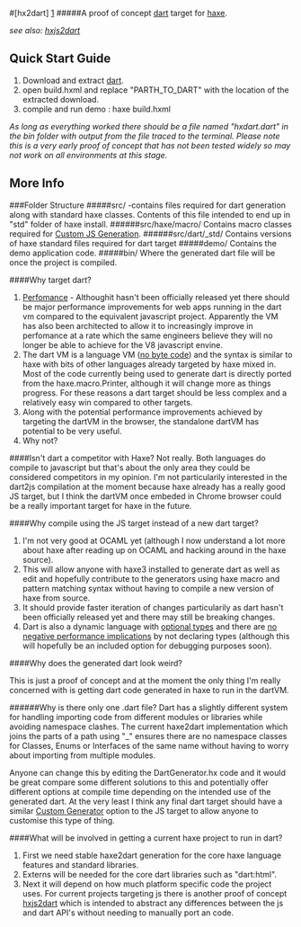 #[hx2dart] [1]
#####A proof of concept [dart][2] target for [haxe][3].

*see also: [hxjs2dart][5]*


## Quick Start Guide
1. Download and extract [dart](https://www.dartlang.org/#get-started).
2. open build.hxml and replace "PARTH_TO_DART" with the location of the extracted download.
3. compile and run demo :    haxe build.hxml

*As long as everything worked there should be a file named "hxdart.dart" in the bin folder with output from the file traced to the terminal. Please note this is a very early proof of concept that has not been tested widely so may not work on all environments at this stage.*


## More Info

###Folder Structure
#####src/ 
-contains files required for dart generation along with standard haxe classes. Contents of this file intended to end up in "std" folder of haxe install.
######src/haxe/macro/
Contains macro classes required for [Custom JS Generation][4].
######src/dart/_std/
Contains versions of haxe standard files required for dart target
#####demo/
Contains the demo application code.
#####bin/
Where the generated dart file will be once the project is compiled.

####Why target dart?
1. [Perfomance](https://www.dartlang.org/performance/) - Althoughit hasn't been officially released yet there should be major performance improvements for web apps running in the dart vm compared to the equivalent javascript project. Apparently the VM has also been architected to allow it to increasingly improve in perfomance at a rate which the same engineers believe they will no longer be able to achieve for the V8 javascript envine.
2. The dart VM is a language VM ([no byte code](https://www.dartlang.org/articles/why-not-bytecode/)) and the syntax is similar to haxe with bits of other languages already targeted by haxe mixed in. Most of the code currently being used to generate dart is directly ported from the haxe.macro.Printer, although it will change more as things progress. For these reasons a dart target should be less complex and a relatively easy win compared to other targets.
3. Along with the potential performance improvements achieved by targeting the dartVM in the browser, the standalone dartVM has potential to be very useful.
4. Why not?

####Isn't dart a competitor with Haxe?
Not really. Both languages do compile to javascript but that's about the only area they could be considered competitors in my opinion. I'm not particularily interested in the dart2js compilation at the moment because haxe already has a really good JS target, but I think the dartVM once embeded in Chrome browser could be a really important target for haxe in the future.  

####Why compile using the JS target instead of a new dart target?
1. I'm not very good at OCAML yet (although I now understand a lot more about haxe after reading up on OCAML and hacking around in the haxe source).
2. This will allow anyone with haxe3 installed to generate dart as well as edit and hopefully contribute to the generators using haxe macro and pattern matching syntax without having to compile a new version of haxe from source. 
3. It should provide faster iteration of changes particularily as dart hasn't been officially released yet and there may still be breaking changes.
4. Dart is also a dynamic language with [optional types](https://www.dartlang.org/articles/optional-types/) and there are [no negative performance implications](https://www.dartlang.org/articles/why-dart-types/#dont-you-want-strong-typing-for-better-performance) by not declaring types (although this will hopefully be an included option for debugging purposes soon).


####Why does the generated dart look weird?

This is just a proof of concept and at the moment the only thing I'm really concerned with is getting dart code generated in haxe to run in the dartVM. 

######Why is there only one .dart file?
Dart has a slightly different system for handling importing code from different modules or libraries while avoiding namespace clashes. The current haxe2dart implementation which joins the parts of a path using "_" ensures there are no namespace classes for Classes, Enums or Interfaces of the same name without having to worry about importing from multiple modules. 

Anyone can change this by editing the DartGenerator.hx code and it would be great compare some different solutions to this and potentially offer different options at compile time depending on the intended use of the generated dart. At the very least I think any final dart target should have a similar [Custom Generator][4] option to the JS target to allow anyone to customise this type of thing.


####What will be involved in getting a current haxe project to run in dart?
1. First we need stable haxe2dart generation for the core haxe language features and standard libraries.
2. Externs will be needed for the core dart libraries such as "dart:html".
3. Next it will depend on how much platform specific code the project uses. For current projects targeting js there is another proof of concept [hxjs2dart][5] which is intended to abstract any differences between the js and dart API's without needing to manually port an code. 











[1]:https://bitbucket.org/AndrewVernon/hx2dart
[2]:https://www.dartlang.org/
[3]:http://haxe.org/
[4]:http://haxe.org/manual/macros_compiler#custom-js-generator
[5]:https://bitbucket.org/AndrewVernon/hxjs2dart